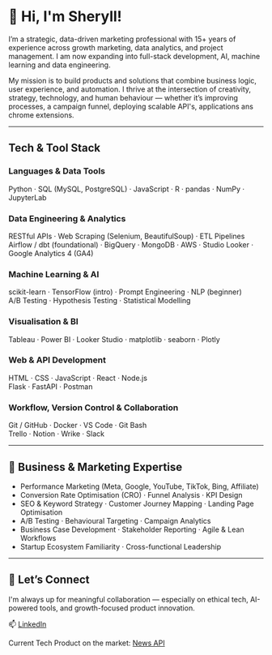 
# 👋 Hi, I'm Sheryll!

I’m a strategic, data-driven marketing professional with 15+ years of experience across growth marketing, data analytics, and project management. I am now expanding into full-stack development, AI, machine learning and data engineering.

My mission is to build products and solutions that combine business logic, user experience, and automation. I thrive at the intersection of creativity, strategy, technology, and human behaviour — whether it’s improving processes, a campaign funnel, deploying scalable API's, applications ans chrome extensions.

---


## Tech & Tool Stack

### Languages & Data Tools  
Python · SQL (MySQL, PostgreSQL) · JavaScript · R · pandas · NumPy · JupyterLab

### Data Engineering & Analytics  
RESTful APIs · Web Scraping (Selenium, BeautifulSoup) · ETL Pipelines  
Airflow / dbt (foundational) · BigQuery · MongoDB · AWS · Studio Looker · Google Analytics 4 (GA4)

### Machine Learning & AI  
scikit-learn · TensorFlow (intro) · Prompt Engineering · NLP (beginner)  
A/B Testing · Hypothesis Testing · Statistical Modelling  

### Visualisation & BI  
Tableau · Power BI · Looker Studio · matplotlib · seaborn · Plotly

### Web & API Development  
HTML · CSS · JavaScript · React · Node.js  
Flask · FastAPI · Postman  

### Workflow, Version Control & Collaboration  
Git / GitHub · Docker · VS Code · Git Bash  
Trello · Notion · Wrike · Slack  

---

## 🎯 Business & Marketing Expertise

- Performance Marketing (Meta, Google, YouTube, TikTok, Bing, Affiliate)
- Conversion Rate Optimisation (CRO) · Funnel Analysis · KPI Design
- SEO & Keyword Strategy · Customer Journey Mapping · Landing Page Optimisation
- A/B Testing · Behavioural Targeting · Campaign Analytics
- Business Case Development · Stakeholder Reporting · Agile & Lean Workflows
- Startup Ecosystem Familiarity · Cross-functional Leadership

---


## 🔗 Let’s Connect

I'm always up for meaningful collaboration — especially on ethical tech, AI-powered tools, and growth-focused product innovation.

📫 [LinkedIn](https://www.linkedin.com/in/sherylldumapal)  

Current Tech Product on the market: [News API](https://rapidapi.com/sherdumapal/api/climate-change-news-api5)

